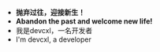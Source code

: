 - **抛弃过往，迎接新生！**
- **Abandon the past and welcome new life!**
- 我是devcxl，一名开发者
- I'm devcxl, a developer
